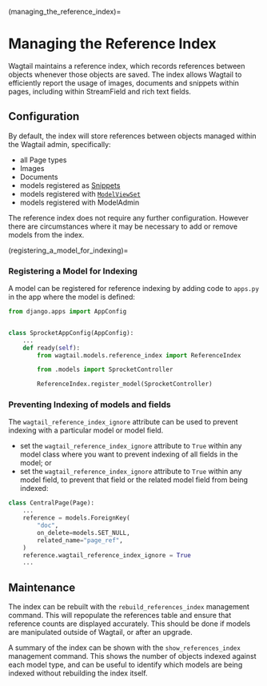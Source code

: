 (managing_the_reference_index)=

# Managing the Reference Index

Wagtail maintains a reference index, which records references between objects whenever those objects are saved. The index allows Wagtail to efficiently report the usage of images, documents and snippets within pages, including within StreamField and rich text fields.

## Configuration

By default, the index will store references between objects managed within the Wagtail admin, specifically:

-   all Page types
-   Images
-   Documents
-   models registered as [Snippets](snippets)
-   models registered with [`ModelViewSet`](../extending/generic_views)
-   models registered with ModelAdmin

The reference index does not require any further configuration. However there are circumstances where it may be necessary to add or remove models from the index.

(registering_a_model_for_indexing)=

### Registering a Model for Indexing

A model can be registered for reference indexing by adding code to `apps.py` in the app where the model is defined:

```python
from django.apps import AppConfig


class SprocketAppConfig(AppConfig):
    ...
    def ready(self):
        from wagtail.models.reference_index import ReferenceIndex

        from .models import SprocketController

        ReferenceIndex.register_model(SprocketController)
```

### Preventing Indexing of models and fields

The `wagtail_reference_index_ignore` attribute can be used to prevent indexing with a particular model or model field.

-   set the `wagtail_reference_index_ignore` attribute to `True` within any model class where you want to prevent indexing of all fields in the model; or
-   set the `wagtail_reference_index_ignore` attribute to `True` within any model field, to prevent that field or the related model field from being indexed:

```python
class CentralPage(Page):
    ...
    reference = models.ForeignKey(
        "doc",
        on_delete=models.SET_NULL,
        related_name="page_ref",
    )
    reference.wagtail_reference_index_ignore = True
    ...
```

## Maintenance

The index can be rebuilt with the `rebuild_references_index` management command. This will repopulate the references table and ensure that reference counts are displayed accurately. This should be done if models are manipulated outside of Wagtail, or after an upgrade.

A summary of the index can be shown with the `show_references_index` management command. This shows the number of objects indexed against each model type, and can be useful to identify which models are being indexed without rebuilding the index itself.
